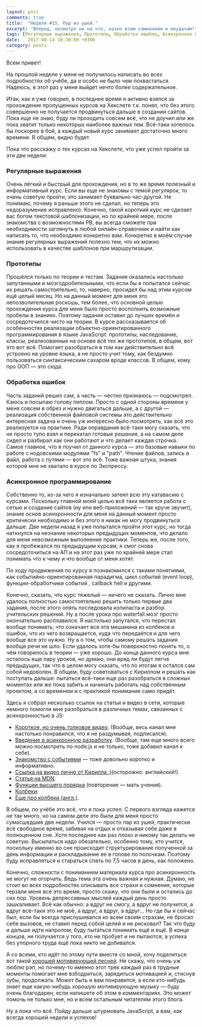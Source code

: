 ```yaml
---
layout: post
comments: true
title:  "Неделя #15. Пар из ушей."
excerpt: "Вперед, несмотря ни на что, назло всем сомнениям и неудачам!"
tags: [Регулярные выражения, Прототипы, Обработка ошибок, Асинхронное программирование]
date:   2017-08-14 10:30:00 +0300
category: posts
---
```

Всем привет!

На прошлой неделе у меня не получилось написать во всех подробностях об учёбе, да и особо не было чем похвастаться. Надеюсь, в этот раз у меня выйдет нечто более содержательное.

Итак, как я уже говорил, в последнее время я активно взялся за прохождение пропущенных курсов на Хекслете т.к. понял, что без этого совершенно не получается продвинуться дальше в создании сайтов. Пока еще не знаю, буду ли проходить совсем всё, что не доучил или же пока хватит только некоторых наиболее важных тем. Всё-таки хотелось бы поскорее в бой, а каждый новый курс занимает достаточно много времени. В общем, видно будет.

Пока что расскажу о тех курсах на Хекслете, что уже успел пройти за эти две недели:

### Регулярные выражения
Очень лёгкий и быстрый для прохождения, но в то же время полезный и информативный курс. Если вы еще не знакомы с темой регулярок, то очень советую пройти, это занимает буквально час-другой. Не понимаю, почему я раньше этого не сделал, но теперь это недоразумение исправлено). Конечно, такой короткий курс не сделает вас богом текстовой шаблонизации, но по крайней мере, после знакомства с возможностями РВ, вы всегда сможете при необходимости заглянуть в любой онлайн-справочник и найти как написать то, что необходимо конкретно вам.
Конкретно в моём случае знание регулярных выражений полезно тем, что их можно использовать в качестве шаблонов при маршрутизации.

### Прототипы
Прошёлся только по теории и тестам. Задания оказались настолько запутанными и мозгодробительными, что если бы я попытался сейчас их решать самостоятельно, то, наверно, просидел бы над этим курсом ещё целый месяц. Но на данный момент для меня это непозволительная роскошь, тем более, что основной целью прохождения курса для меня было просто восполнить возможные пробелы в знаниях. Поэтому задания оставил до лучших времён и сосредоточился чисто на теории.
В курсе рассказывается об особенностях реализации объектно-ориентированного программирования в языке JavaScript: прототипы, наследование, классы, реализованные на основе всё тех же прототипов, в общем, вот это вот всё. Помогает разобраться в том как действительно всё устроено на уровне языка, а не просто учит тому, как бездумно пользоваться синтаксическим сахаром вроде классов. В общем, кому про ООП — это сюда.

### Обработка ошибок
Часть заданий решил сам, а часть — честно признаюсь — подсмотрел. Каюсь и посыпаю голову пеплом. Просто с одной стороны времени у меня совсем в обрез и нужно двигаться дальше, а с другой — реализация собственной файловой системы это действительно интересная задача и очень уж интересно было посмотреть, как всё это реализуется на практике. Ради оправдания всё-таки могу сказать, что не просто тупо взял и перекатал готовые решения, а на самом деле сидел и разбирал как они работают и что делает каждая строчка.
Самое главное, что я поучил от данного курса — это базовые навыки по работе с нодовскими модулями "fs" и  "path". Чтение файлов, запись в файл, работа с путями — вот это всё. Тоже важная штука, знания которой мне не хватало в курсе по Экспрессу.

### Асинхронное программирование
Собственно то, из-за чего я изначально затеял всю эту катавасию с курсами. Поскольку главной моей целью всё таки является работа с сетью и создание сайтов (ну или веб-приложений — так круче звучит), знание основ асинхронности для меня на данный момент просто критически необходимо и без этого я никак не могу продвинуться дальше. Две недели назад я уже попытался пройти этот курс, но тогда наткнулся на незнание некоторых предыдущих моментов, что делало для меня невозможным выполнение практики. Теперь же, после того, как я пробежался по предыдущим курсам, я смог снова сосредоточиться на АП и на этот раз уже по крайней мере стал понимать что к чему и что вообще от меня хотят.

По ходу продвижения по курсу я познакомился с такими понятиями, как событийно-ориентированная парадигма, цикл событий (event loop), функции-обработчики событий , callback hell и другими.

Конечно, сказать, что курс тяжелый — ничего не сказать. Лично мне удалось полностью самостоятельно решить только первые два задания, после этого опять последовала копипаста и разбор учительских решений. Ну а после урока про waterfall мозг просто окончательно расплавился. Я настолько запутался, что перестал вообще понимать, что означает вся эта мешанина из колбеков и ошибок, что из чего возвращается, куда что передаётся и для чего вообще все это нужно. Ну а о том, чтобы самому решать задания вообще речи не шло. Если удалось хотя-бы поверхностно понять то, о чём говорилось в теории — уже хорошо. До конца данного курса мне осталось еще пару уроков, но думаю, они вряд ли будут легче предыдущих, так что в целом могу сказать, что по итогам я остался сам собой недоволен.  В общем, буду советоваться с Кириллом и решать как поступать дальше: пытаться всё-таки еще раз  разобраться в сложных моментах или же пока забить и начинать работать над собственным проектом, а со временем и с практикой понимание само придёт.

Здесь я собрал несколько ссылок на статьи и видео в сети, которые немного помогли мне разобраться в различных темах, связанных с асинхронностью в JS:
- [Короткое, но очень толковое видео](https://www.youtube.com/watch?v=xPo0klJCDVs). (Вообще, весь канал мне настолько понравился, что я не раздумывая, подписался).
- [Введение в асинхронную разработку](https://www.youtube.com/watch?v=_kJeJaARUP4). (Вообще, там еще много всего можно посмотреть по node.js и не только, тоже добавил канал к себе).
- [Знакомство с событиями](https://www.youtube.com/watch?v=Ojcp828IAfw) — тоже довольно коротко и информативно.
- [Ссылка на видео лично от Кирилла :)](https://www.youtube.com/watch?v=8aGhZQkoFbQ&app=desktop)(осторожно: английский!).
- [Статья на MDN](https://developer.mozilla.org/ru/docs/Web/JavaScript/EventLoop).
- [Функции высшего порядка](https://ru.hexlet.io/courses/compound_data/lessons/first_class_functions/theory_unit) (повторение — мать учения).
- [Колбеки](https://www.youtube.com/watch?v=dvR9j7e2wNY).
- [Еще про колбеки (англ.)](https://www.youtube.com/watch?v=GxyFlXbhdsY).

В общем, по учёбе это всё, что я пока успел. С первого взгляда кажется не так много, но на самом деле это были для меня просто сумасшедшие две недели. Учился — просто пар из ушей, практически всё свободное время, забивая на отдых и отказывая себе даже в полноценном сне. Хотя последнее как раз плохо и никому так делать не советую. Высыпаться надо обязательно, особенно тому, кто учится, поскольку именно во сне происходит структурирование полученной за день информации и раскладывание ее в голове по полочкам. Поэтому буду исправляться и стараться спать по 7,5 часов в день, как положено.

Конечно, сложности с пониманием материала курса про асинхронность не могут не огорчать. Ведь тема эта очень важная и нужная. Думаю, не стоит во всех подробностях описывать все страхи и сомнения, которые терзали меня всё это время, просто скажу, что они были и остались до сих пор. Уровень депрессивных мыслей каждый день просто зашкаливает. Всё как обычно: а вдруг не смогу, а вдруг не получится, а вдруг всё-таки это не моё, а вдруг, а вдруг, а вдруг... Но где бы я сейчас был, если бы всегда прислушивался ко всем своим страхам, не бросал себе вызовов, не ставил перед собой целей и не рисковал? Так что буду и дальше идти напролом, буду пытаться понимать ещё и ещё. В конце концов, не получается у того, кто не пробует и не пытаются, а успеха без упорного труда ещё пока никто не добивался.

А со всеми, кто идёт по этому пути вместе со мной, хочу поделиться вот такой [хорошей мотивирующей песней](https://soundcloud.com/jcabr6ynrpwv/7urp3xu6ccac). Не скажу, что очень уж люблю рэп, но почему-то именно этот трек каждый раз в трудные моменты помогает мне взбодриться, зарядиться мотивацией и, стиснув зубы, продолжать. Может быть и вам понравится, а если кто-нибудь знает еще какую-нибудь хорошую мотивирующую музыку — буду очень благодарен, если напишете об этом в комментариях. Это может помочь не только мне, но и всем остальным читателям этого блога.

Ну а пока что всё. Пойду дальше штурмовать JavaScript, а вам, как всегда хорошей недели и успехов!
